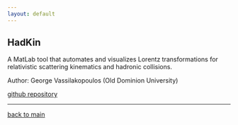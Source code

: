 ```yaml
---
layout: default
---
```


## HadKin 

A MatLab tool that automates and visualizes Lorentz transformations for relativistic scattering kinematics and hadronic collisions.

Author: George Vassilakopoulos (Old Dominion University)


[github repository](https://github.com/hso-tmd/HadKin)


* * *

[back to main](./)
